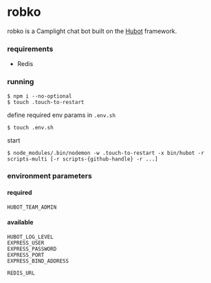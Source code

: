 # robko

robko is a Camplight chat bot built on the [Hubot][hubot] framework.

[hubot]: http://hubot.github.com

### requirements

* Redis

### running

    $ npm i --no-optional
    $ touch .touch-to-restart

define required env params in `.env.sh`

    $ touch .env.sh

start

    $ node_modules/.bin/nodemon -w .touch-to-restart -x bin/hubot -r scripts-multi [-r scripts-{github-handle} -r ...]

### environment parameters

#### required

    HUBOT_TEAM_ADMIN

#### available

    HUBOT_LOG_LEVEL
    EXPRESS_USER
    EXPRESS_PASSWORD
    EXPRESS_PORT
    EXPRESS_BIND_ADDRESS

    REDIS_URL
